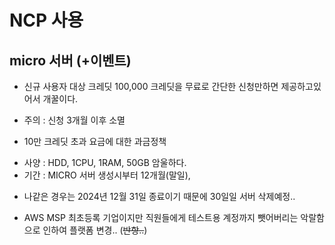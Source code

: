 # NCP 사용

## micro 서버 (+이벤트)
* 신규 사용자 대상 크레딧 100,000 크레딧을 무료로 간단한 신청만하면 제공하고있어서 개꿀이다.
 - 주의 : 신청 3개월 이후 소멸
 + 10만 크레딧 초과 요금에 대한 과금정책

* 사양 : HDD, 1CPU, 1RAM, 50GB 암울하다.
* 기간 : MICRO 서버 생성시부터 12개월(말일), 
 - 나같은 경우는 2024년 12월 31일 종료이기 때문에 30일일 서버 삭제예정..
 + AWS MSP 최초등록 기업이지만 직원들에게 테스트용 계정까지 뺏어버리는 악랄함으로 인하여 플랫폼 변경.. (~~반항..~~)